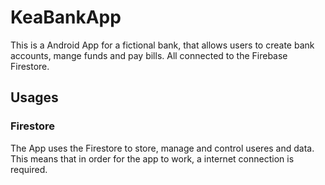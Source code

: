 # KeaBankApp
This is a Android App for a fictional bank, that allows users to create bank accounts, mange funds and pay bills. All connected to the Firebase Firestore. 

## Usages
### Firestore
The App uses the Firestore to store, manage and control useres and data. This means that in order for the app to work, a internet connection is required. 
